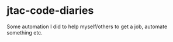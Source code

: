 # jtac-code-diaries
Some automation I did to help myself/others to get a job, automate something etc. 
